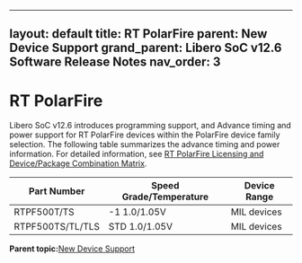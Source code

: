 
---
layout: default
title: RT PolarFire
parent: New Device Support
grand_parent: Libero SoC v12.6 Software Release Notes
nav_order: 3
---
# RT PolarFire

Libero SoC v12.6 introduces programming support, and Advance timing and power support for RT PolarFire devices within the PolarFire device family selection. The following table summarizes the advance timing and power information. For detailed information, see [RT PolarFire Licensing and Device/Package Combination Matrix](GUID-EF8E2D14-E2F3-411A-89CA-5B5540F74B9F.md).

|Part Number|Speed Grade/Temperature|Device Range|
|-----------|-----------------------|------------|
|RTPF500T/TS|-1 1.0/1.05V|MIL devices|
|RTPF500TS/TL/TLS|STD 1.0/1.05V|MIL devices|

**Parent topic:**[New Device Support](GUID-848E4FCE-4908-4CC6-BBDC-8F915A72ADB8.md)

